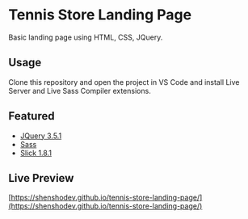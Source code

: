 # Tennis Store Landing Page
Basic landing page using HTML, CSS, JQuery.

## Usage
Clone this repository and open the project in VS Code and install Live Server and Live Sass Compiler extensions.

## Featured

 - [JQuery 3.5.1](https://blog.jquery.com/)
 - [Sass](https://sass-lang.com/)
 - [Slick 1.8.1](https://kenwheeler.github.io/slick/)

## Live Preview
[https://shenshodev.github.io/tennis-store-landing-page/](https://shenshodev.github.io/tennis-store-landing-page/)